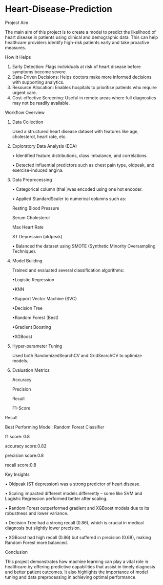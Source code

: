 # Heart-Disease-Prediction
Project Aim

The main aim of this project is to create a model to predict the likelihood of heart disease in patients using clinical and demographic data. This can help healthcare providers identify high-risk patients early and take proactive measures.

How It Helps

1) Early Detection: Flags individuals at risk of heart disease before symptoms become severe.
2) Data-Driven Decisions: Helps doctors make more informed decisions with supporting analytics.
3) Resource Allocation: Enables hospitals to prioritise patients who require urgent care.
4) Cost-effective Screening: Useful in remote areas where full diagnostics may not be readily available.

Workflow Overview

1) Data Collection

    Used a structured heart disease dataset with features like age, cholesterol, heart rate, etc.
   
3) Exploratory Data Analysis (EDA)
   
   • Identified feature distributions, class imbalance, and correlations.

   • Detected influential predictors such as chest pain type, oldpeak, and exercise-induced angina.

4) Data Preprocessing
   
   • Categorical column (thal )was encoded using one hot encoder.

   • Applied StandardScaler to numerical  columns such as:
   
      Resting Blood Pressure
   
      Serum Cholesterol
   
      Max Heart Rate
   
      ST Depression (oldpeak)

   • Balanced the dataset using SMOTE (Synthetic Minority Oversampling Technique).

5) Model Building

   Trained and evaluated several classification algorithms:

    •Logistic Regression
   
    •KNN
   
    •Support Vector Machine (SVC)
   
    •Decision Tree
   
    •Random Forest (Best)
   
    •Gradient Boosting
   
    •XGBoost
   
6) Hyper-parameter Tuning
   
    Used both RandomizedSearchCV and GridSearchCV to optimize models.
7) Evaluation Metrics
    
   Accuracy
   
   Precision
   
   Recall
   
   F1-Score

Result

Best Performing Model: Random Forest Classifier
 
   f1 score: 0.8
  
   accuracy score:0.82
  
   precision score:0.8
  
   recall score:0.8

Key Insights

   • Oldpeak (ST depression) was a strong predictor of heart disease.

   • Scaling impacted different models differently – some like SVM and Logistic Regression performed better after scaling.

   • Random Forest outperformed gradient and XGBoost models due to its robustness and lower variance.

   • Decision Tree had a strong recall (0.86), which is crucial in medical diagnosis but slightly lower precision.

   • XGBoost had high recall (0.86) but suffered in precision (0.68), making Random Forest more balanced.

Conclusion

This project demonstrates how machine learning can play a vital role in healthcare by offering predictive capabilities that assist in timely diagnosis and better patient outcomes. It also highlights the importance of model tuning and data preprocessing in achieving optimal performance.

